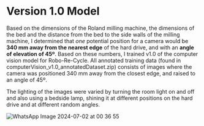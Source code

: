 # Version 1.0 Model
Based on the dimensions of the Roland milling machine, the dimensions of the bed and the distance from the bed 
to the side walls of the milling machine, I determined that *one* potential position for a camera would be 
**340 mm away from the nearest edge** of the hard drive, and with an **angle of elevation of 45º**. Based on these numbers, I trained 
v1.0 of the computer vision model for Robo-Re-Cycle. All annotated training data (found in computerVision_v1.0_annotatedDataset.zip)
consists of images where the camera was positioned 340 mm away from the closest edge, and raised to an angle of 45º. 

The lighting of the images were varied by turning the room light on and off and also using a bedside lamp, shining it at different
positions on the hard drive and at different random angles. 

![WhatsApp Image 2024-07-02 at 00 36 55](https://github.com/BobHell0/Robo-Re-Cycle/assets/102663926/f4ac8a21-4c79-4dd2-aa75-bafa7a7d8ea0)

